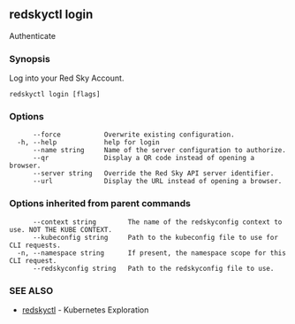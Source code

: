 ## redskyctl login

Authenticate

### Synopsis

Log into your Red Sky Account.

```
redskyctl login [flags]
```

### Options

```
      --force           Overwrite existing configuration.
  -h, --help            help for login
      --name string     Name of the server configuration to authorize.
      --qr              Display a QR code instead of opening a browser.
      --server string   Override the Red Sky API server identifier.
      --url             Display the URL instead of opening a browser.
```

### Options inherited from parent commands

```
      --context string        The name of the redskyconfig context to use. NOT THE KUBE CONTEXT.
      --kubeconfig string     Path to the kubeconfig file to use for CLI requests.
  -n, --namespace string      If present, the namespace scope for this CLI request.
      --redskyconfig string   Path to the redskyconfig file to use.
```

### SEE ALSO

* [redskyctl](redskyctl.md)	 - Kubernetes Exploration

